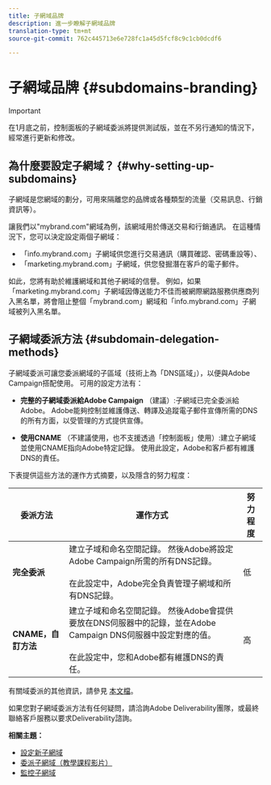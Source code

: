 ```yaml
---
title: 子網域品牌
description: 進一步瞭解子網域品牌
translation-type: tm+mt
source-git-commit: 762c445713e6e728fc1a45d5fcf8c9c1cb0dcdf6

---
```



# 子網域品牌 {#subdomains-branding}

>[!IMPORTANT]
>
>在1月底之前，控制面板的子網域委派將提供測試版，並在不另行通知的情況下，經常進行更新和修改。

## 為什麼要設定子網域？ {#why-setting-up-subdomains}

子網域是您網域的劃分，可用來隔離您的品牌或各種類型的流量（交易訊息、行銷資訊等）。

讓我們以&quot;mybrand.com&quot;網域為例，該網域用於傳送交易和行銷通訊。 在這種情況下，您可以決定設定兩個子網域：

* 「info.mybrand.com」子網域供您進行交易通訊（購買確認、密碼重設等）、
* 「marketing.mybrand.com」子網域，供您發掘潛在客戶的電子郵件。

如此，您將有助於維護網域和其他子網域的信譽。 例如，如果「marketing.mybrand.com」子網域因傳送能力不佳而被網際網路服務供應商列入黑名單，將會阻止整個「mybrand.com」網域和「info.mybrand.com」子網域被列入黑名單。

## 子網域委派方法 {#subdomain-delegation-methods}

子網域委派可讓您委派網域的子區域（技術上為「DNS區域」），以便與Adobe Campaign搭配使用。 可用的設定方法有：

* **完整的子網域委派給Adobe Campaign** （建議）:子網域已完全委派給Adobe。 Adobe能夠控制並維護傳送、轉譯及追蹤電子郵件宣傳所需的DNS的所有方面，以受管理的方式提供宣傳。

* **使用CNAME** （不建議使用，也不支援透過「控制面板」使用）:建立子網域並使用CNAME指向Adobe特定記錄。 使用此設定，Adobe和客戶都有維護DNS的責任。

下表提供這些方法的運作方式摘要，以及隱含的努力程度：

| 委派方法 | 運作方式 | 努力程度 |
|---|---|---|
| **完全委派** | 建立子域和命名空間記錄。 然後Adobe將設定Adobe Campaign所需的所有DNS記錄。<br/><br/>在此設定中，Adobe完全負責管理子網域和所有DNS記錄。 | 低 |
| **CNAME，自訂方法** | 建立子域和命名空間記錄。 然後Adobe會提供要放在DNS伺服器中的記錄，並在Adobe Campaign DNS伺服器中設定對應的值。<br/><br/>在此設定中，您和Adobe都有維護DNS的責任。 | 高 |

有關域委派的其他資訊，請參見 [本文檔](https://helpx.adobe.com/campaign/kb/domain-name-delegation.html)。

如果您對子網域委派方法有任何疑問，請洽詢Adobe Deliverability團隊，或最終聯絡客戶服務以要求Deliverability諮詢。

**相關主題：**

* [設定新子網域](../../subdomains-certificates/using/setting-up-new-subdomain.md)
* [委派子網域（教學課程影片）](https://docs.adobe.com/content/help/en/campaign-learn/campaign-standard-tutorials/administrating/control-panel/subdomain-delegation.html)
* [監控子網域](../../subdomains-certificates/using/monitoring-subdomains.md)
